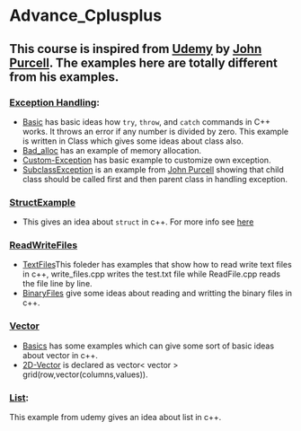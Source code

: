 # Advance_Cplusplus
## This course is inspired from [Udemy](https://www.udemy.com/course/learn-advanced-c-programming/learn/lecture/3688056#overview) by [John Purcell](https://www.udemy.com/user/johnpurcell/). The examples here are totally different from his examples.

### [Exception Handling](Exception-Handling):
+ [Basic](Exception-Handling/Basic) has basic ideas how `try`, `throw`, and `catch` commands in C++ works. It throws an error if any number is divided by zero. This example is written in Class which gives some ideas about class also. 
+ [Bad_alloc](Exception-Handling/Bad_alloc) has an example of memory allocation.
+ [Custom-Exception](Exception-Handling/Custom-Exception) has basic example to customize own exception.
+ [SubclassException](Exception-Handling/SubclassException) is an example from [John Purcell](https://www.udemy.com/course/learn-advanced-c-programming/learn/lecture/3688058#overview) showing that child class should be called first and then parent class in handling exception.
### [StructExample](StructExample)
  + This gives an idea about ```struct``` in c++. For more info see [here](http://www.cplusplus.com/doc/tutorial/structures/)
### [ReadWriteFiles](ReadWriteFiles)
+ [TextFiles](ReadWriteFiles/TextFiles)This foleder has examples that show how to read write text files in c++, write_files.cpp writes the test.txt file while ReadFile.cpp reads the file line by line. 
+ [BinaryFiles](ReadWriteFiles/BinaryFiles) give some ideas about reading and writting the binary files in c++.
### [Vector](Vectors)
 + [Basics](Vectors/Basics) has some examples which can give some sort of basic ideas about vector in c++.
 + [2D-Vector](Vectors/Two-Dimensional-Vectors) is declared as vector< vector<int> > grid(row,vector<int>(columns,values)).
### [List](List):
  This example from udemy gives an idea about list in c++.
